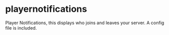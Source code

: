 # playernotifications
Player Notifications, this displays who joins and leaves your server. A config file is included.
